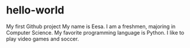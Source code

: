 # hello-world
My first Github project
My name is Eesa.
I am a freshmen, majoring in Computer Science.
My favorite programming language is Python.
I like to play video games and soccer.

